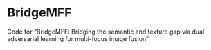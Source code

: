 # BridgeMFF
Code for “BridgeMFF: Bridging the semantic and texture gap via dual adversarial learning for multi-focus image fusion”
